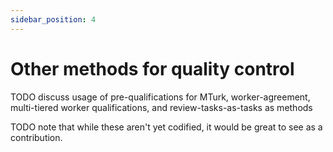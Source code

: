 ```yaml
---
sidebar_position: 4
---
```


# Other methods for quality control

TODO discuss usage of pre-qualifications for MTurk, worker-agreement, multi-tiered worker qualifications, and review-tasks-as-tasks as methods

TODO note that while these aren't yet codified, it would be great to see as a contribution.